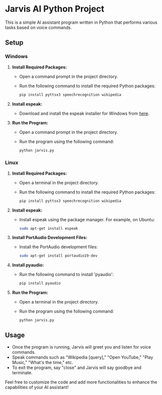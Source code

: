 # Jarvis AI Python Project

This is a simple AI assistant program written in Python that performs various tasks based on voice commands.

## Setup

### Windows

1. **Install Required Packages:**
   - Open a command prompt in the project directory.
   - Run the following command to install the required Python packages:

     ```bash
     pip install pyttsx3 speechrecognition wikipedia
     ```

2. **Install espeak:**
   - Download and install the espeak installer for Windows from [here](http://espeak.sourceforge.net/download.html).

3. **Run the Program:**
   - Open a command prompt in the project directory.
   - Run the program using the following command:

     ```bash
     python jarvis.py
     ```

### Linux

1. **Install Required Packages:**
   - Open a terminal in the project directory.
   - Run the following command to install the required Python packages:

     ```bash
     pip install pyttsx3 speechrecognition wikipedia
     ```

2. **Install espeak:**
   - Install espeak using the package manager. For example, on Ubuntu:

     ```bash
     sudo apt-get install espeak
     ```

3. **Install PortAudio Development Files:**
   - Install the PortAudio development files:

     ```bash
     sudo apt-get install portaudio19-dev
     ```

4. **Install pyaudio:**
   - Run the following command to install 'pyaudio':

     ```bash
     pip install pyaudio
     ```

5. **Run the Program:**
   - Open a terminal in the project directory.
   - Run the program using the following command:

     ```bash
     python jarvis.py
     ```

## Usage

- Once the program is running, Jarvis will greet you and listen for voice commands.
- Speak commands such as "Wikipedia [query]," "Open YouTube," "Play Music," "What's the time," etc.
- To exit the program, say "close" and Jarvis will say goodbye and terminate.

Feel free to customize the code and add more functionalities to enhance the capabilities of your AI assistant!
